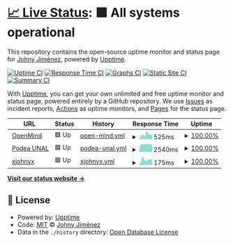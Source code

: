# [📈 Live Status](https://xjohnyknox.github.io/upptime): <!--live status--> **🟩 All systems operational**

This repository contains the open-source uptime monitor and status page for [Johny Jiménez](www.xjohnyx.me), powered by [Upptime](https://github.com/upptime/upptime).

[![Uptime CI](https://github.com/xjohnyknox/upptime/workflows/Uptime%20CI/badge.svg)](https://github.com/xjohnyknox/upptime/actions?query=workflow%3A%22Uptime+CI%22)
[![Response Time CI](https://github.com/xjohnyknox/upptime/workflows/Response%20Time%20CI/badge.svg)](https://github.com/xjohnyknox/upptime/actions?query=workflow%3A%22Response+Time+CI%22)
[![Graphs CI](https://github.com/xjohnyknox/upptime/workflows/Graphs%20CI/badge.svg)](https://github.com/xjohnyknox/upptime/actions?query=workflow%3A%22Graphs+CI%22)
[![Static Site CI](https://github.com/xjohnyknox/upptime/workflows/Static%20Site%20CI/badge.svg)](https://github.com/xjohnyknox/upptime/actions?query=workflow%3A%22Static+Site+CI%22)
[![Summary CI](https://github.com/xjohnyknox/upptime/workflows/Summary%20CI/badge.svg)](https://github.com/xjohnyknox/upptime/actions?query=workflow%3A%22Summary+CI%22)

With [Upptime](https://upptime.js.org), you can get your own unlimited and free uptime monitor and status page, powered entirely by a GitHub repository. We use [Issues](https://github.com/xjohnyknox/upptime/issues) as incident reports, [Actions](https://github.com/xjohnyknox/upptime/actions) as uptime monitors, and [Pages](https://xjohnyknox.github.io/upptime) for the status page.

<!--start: status pages-->
<!-- This summary is generated by Upptime (https://github.com/upptime/upptime) -->
<!-- Do not edit this manually, your changes will be overwritten -->
<!-- prettier-ignore -->
| URL | Status | History | Response Time | Uptime |
| --- | ------ | ------- | ------------- | ------ |
| <img alt="" src="https://favicons.githubusercontent.com/tuopenmind.com" height="13"> [OpenMind](https://tuopenmind.com/) | 🟩 Up | [open-mind.yml](https://github.com/xjohnyknox/upptime/commits/HEAD/history/open-mind.yml) | <details><summary><img alt="Response time graph" src="./graphs/open-mind/response-time-week.png" height="20"> 525ms</summary><br><a href="https://xjohnyknox.github.io/upptime/history/open-mind"><img alt="Response time 484" src="https://img.shields.io/endpoint?url=https%3A%2F%2Fraw.githubusercontent.com%2Fxjohnyknox%2Fupptime%2FHEAD%2Fapi%2Fopen-mind%2Fresponse-time.json"></a><br><a href="https://xjohnyknox.github.io/upptime/history/open-mind"><img alt="24-hour response time 523" src="https://img.shields.io/endpoint?url=https%3A%2F%2Fraw.githubusercontent.com%2Fxjohnyknox%2Fupptime%2FHEAD%2Fapi%2Fopen-mind%2Fresponse-time-day.json"></a><br><a href="https://xjohnyknox.github.io/upptime/history/open-mind"><img alt="7-day response time 525" src="https://img.shields.io/endpoint?url=https%3A%2F%2Fraw.githubusercontent.com%2Fxjohnyknox%2Fupptime%2FHEAD%2Fapi%2Fopen-mind%2Fresponse-time-week.json"></a><br><a href="https://xjohnyknox.github.io/upptime/history/open-mind"><img alt="30-day response time 484" src="https://img.shields.io/endpoint?url=https%3A%2F%2Fraw.githubusercontent.com%2Fxjohnyknox%2Fupptime%2FHEAD%2Fapi%2Fopen-mind%2Fresponse-time-month.json"></a><br><a href="https://xjohnyknox.github.io/upptime/history/open-mind"><img alt="1-year response time 484" src="https://img.shields.io/endpoint?url=https%3A%2F%2Fraw.githubusercontent.com%2Fxjohnyknox%2Fupptime%2FHEAD%2Fapi%2Fopen-mind%2Fresponse-time-year.json"></a></details> | <details><summary><a href="https://xjohnyknox.github.io/upptime/history/open-mind">100.00%</a></summary><a href="https://xjohnyknox.github.io/upptime/history/open-mind"><img alt="All-time uptime 100.00%" src="https://img.shields.io/endpoint?url=https%3A%2F%2Fraw.githubusercontent.com%2Fxjohnyknox%2Fupptime%2FHEAD%2Fapi%2Fopen-mind%2Fuptime.json"></a><br><a href="https://xjohnyknox.github.io/upptime/history/open-mind"><img alt="24-hour uptime 100.00%" src="https://img.shields.io/endpoint?url=https%3A%2F%2Fraw.githubusercontent.com%2Fxjohnyknox%2Fupptime%2FHEAD%2Fapi%2Fopen-mind%2Fuptime-day.json"></a><br><a href="https://xjohnyknox.github.io/upptime/history/open-mind"><img alt="7-day uptime 100.00%" src="https://img.shields.io/endpoint?url=https%3A%2F%2Fraw.githubusercontent.com%2Fxjohnyknox%2Fupptime%2FHEAD%2Fapi%2Fopen-mind%2Fuptime-week.json"></a><br><a href="https://xjohnyknox.github.io/upptime/history/open-mind"><img alt="30-day uptime 100.00%" src="https://img.shields.io/endpoint?url=https%3A%2F%2Fraw.githubusercontent.com%2Fxjohnyknox%2Fupptime%2FHEAD%2Fapi%2Fopen-mind%2Fuptime-month.json"></a><br><a href="https://xjohnyknox.github.io/upptime/history/open-mind"><img alt="1-year uptime 100.00%" src="https://img.shields.io/endpoint?url=https%3A%2F%2Fraw.githubusercontent.com%2Fxjohnyknox%2Fupptime%2FHEAD%2Fapi%2Fopen-mind%2Fuptime-year.json"></a></details>
| <img alt="" src="https://favicons.githubusercontent.com/podea.unal.edu.co" height="13"> [Podea UNAL](http://podea.unal.edu.co/) | 🟩 Up | [podea-unal.yml](https://github.com/xjohnyknox/upptime/commits/HEAD/history/podea-unal.yml) | <details><summary><img alt="Response time graph" src="./graphs/podea-unal/response-time-week.png" height="20"> 2540ms</summary><br><a href="https://xjohnyknox.github.io/upptime/history/podea-unal"><img alt="Response time 2554" src="https://img.shields.io/endpoint?url=https%3A%2F%2Fraw.githubusercontent.com%2Fxjohnyknox%2Fupptime%2FHEAD%2Fapi%2Fpodea-unal%2Fresponse-time.json"></a><br><a href="https://xjohnyknox.github.io/upptime/history/podea-unal"><img alt="24-hour response time 2507" src="https://img.shields.io/endpoint?url=https%3A%2F%2Fraw.githubusercontent.com%2Fxjohnyknox%2Fupptime%2FHEAD%2Fapi%2Fpodea-unal%2Fresponse-time-day.json"></a><br><a href="https://xjohnyknox.github.io/upptime/history/podea-unal"><img alt="7-day response time 2540" src="https://img.shields.io/endpoint?url=https%3A%2F%2Fraw.githubusercontent.com%2Fxjohnyknox%2Fupptime%2FHEAD%2Fapi%2Fpodea-unal%2Fresponse-time-week.json"></a><br><a href="https://xjohnyknox.github.io/upptime/history/podea-unal"><img alt="30-day response time 2554" src="https://img.shields.io/endpoint?url=https%3A%2F%2Fraw.githubusercontent.com%2Fxjohnyknox%2Fupptime%2FHEAD%2Fapi%2Fpodea-unal%2Fresponse-time-month.json"></a><br><a href="https://xjohnyknox.github.io/upptime/history/podea-unal"><img alt="1-year response time 2554" src="https://img.shields.io/endpoint?url=https%3A%2F%2Fraw.githubusercontent.com%2Fxjohnyknox%2Fupptime%2FHEAD%2Fapi%2Fpodea-unal%2Fresponse-time-year.json"></a></details> | <details><summary><a href="https://xjohnyknox.github.io/upptime/history/podea-unal">100.00%</a></summary><a href="https://xjohnyknox.github.io/upptime/history/podea-unal"><img alt="All-time uptime 100.00%" src="https://img.shields.io/endpoint?url=https%3A%2F%2Fraw.githubusercontent.com%2Fxjohnyknox%2Fupptime%2FHEAD%2Fapi%2Fpodea-unal%2Fuptime.json"></a><br><a href="https://xjohnyknox.github.io/upptime/history/podea-unal"><img alt="24-hour uptime 100.00%" src="https://img.shields.io/endpoint?url=https%3A%2F%2Fraw.githubusercontent.com%2Fxjohnyknox%2Fupptime%2FHEAD%2Fapi%2Fpodea-unal%2Fuptime-day.json"></a><br><a href="https://xjohnyknox.github.io/upptime/history/podea-unal"><img alt="7-day uptime 100.00%" src="https://img.shields.io/endpoint?url=https%3A%2F%2Fraw.githubusercontent.com%2Fxjohnyknox%2Fupptime%2FHEAD%2Fapi%2Fpodea-unal%2Fuptime-week.json"></a><br><a href="https://xjohnyknox.github.io/upptime/history/podea-unal"><img alt="30-day uptime 100.00%" src="https://img.shields.io/endpoint?url=https%3A%2F%2Fraw.githubusercontent.com%2Fxjohnyknox%2Fupptime%2FHEAD%2Fapi%2Fpodea-unal%2Fuptime-month.json"></a><br><a href="https://xjohnyknox.github.io/upptime/history/podea-unal"><img alt="1-year uptime 100.00%" src="https://img.shields.io/endpoint?url=https%3A%2F%2Fraw.githubusercontent.com%2Fxjohnyknox%2Fupptime%2FHEAD%2Fapi%2Fpodea-unal%2Fuptime-year.json"></a></details>
| <img alt="" src="https://favicons.githubusercontent.com/xjohnyx.me" height="13"> [xjohnyx](http://xjohnyx.me/) | 🟩 Up | [xjohnyx.yml](https://github.com/xjohnyknox/upptime/commits/HEAD/history/xjohnyx.yml) | <details><summary><img alt="Response time graph" src="./graphs/xjohnyx/response-time-week.png" height="20"> 175ms</summary><br><a href="https://xjohnyknox.github.io/upptime/history/xjohnyx"><img alt="Response time 180" src="https://img.shields.io/endpoint?url=https%3A%2F%2Fraw.githubusercontent.com%2Fxjohnyknox%2Fupptime%2FHEAD%2Fapi%2Fxjohnyx%2Fresponse-time.json"></a><br><a href="https://xjohnyknox.github.io/upptime/history/xjohnyx"><img alt="24-hour response time 182" src="https://img.shields.io/endpoint?url=https%3A%2F%2Fraw.githubusercontent.com%2Fxjohnyknox%2Fupptime%2FHEAD%2Fapi%2Fxjohnyx%2Fresponse-time-day.json"></a><br><a href="https://xjohnyknox.github.io/upptime/history/xjohnyx"><img alt="7-day response time 175" src="https://img.shields.io/endpoint?url=https%3A%2F%2Fraw.githubusercontent.com%2Fxjohnyknox%2Fupptime%2FHEAD%2Fapi%2Fxjohnyx%2Fresponse-time-week.json"></a><br><a href="https://xjohnyknox.github.io/upptime/history/xjohnyx"><img alt="30-day response time 180" src="https://img.shields.io/endpoint?url=https%3A%2F%2Fraw.githubusercontent.com%2Fxjohnyknox%2Fupptime%2FHEAD%2Fapi%2Fxjohnyx%2Fresponse-time-month.json"></a><br><a href="https://xjohnyknox.github.io/upptime/history/xjohnyx"><img alt="1-year response time 180" src="https://img.shields.io/endpoint?url=https%3A%2F%2Fraw.githubusercontent.com%2Fxjohnyknox%2Fupptime%2FHEAD%2Fapi%2Fxjohnyx%2Fresponse-time-year.json"></a></details> | <details><summary><a href="https://xjohnyknox.github.io/upptime/history/xjohnyx">100.00%</a></summary><a href="https://xjohnyknox.github.io/upptime/history/xjohnyx"><img alt="All-time uptime 100.00%" src="https://img.shields.io/endpoint?url=https%3A%2F%2Fraw.githubusercontent.com%2Fxjohnyknox%2Fupptime%2FHEAD%2Fapi%2Fxjohnyx%2Fuptime.json"></a><br><a href="https://xjohnyknox.github.io/upptime/history/xjohnyx"><img alt="24-hour uptime 100.00%" src="https://img.shields.io/endpoint?url=https%3A%2F%2Fraw.githubusercontent.com%2Fxjohnyknox%2Fupptime%2FHEAD%2Fapi%2Fxjohnyx%2Fuptime-day.json"></a><br><a href="https://xjohnyknox.github.io/upptime/history/xjohnyx"><img alt="7-day uptime 100.00%" src="https://img.shields.io/endpoint?url=https%3A%2F%2Fraw.githubusercontent.com%2Fxjohnyknox%2Fupptime%2FHEAD%2Fapi%2Fxjohnyx%2Fuptime-week.json"></a><br><a href="https://xjohnyknox.github.io/upptime/history/xjohnyx"><img alt="30-day uptime 100.00%" src="https://img.shields.io/endpoint?url=https%3A%2F%2Fraw.githubusercontent.com%2Fxjohnyknox%2Fupptime%2FHEAD%2Fapi%2Fxjohnyx%2Fuptime-month.json"></a><br><a href="https://xjohnyknox.github.io/upptime/history/xjohnyx"><img alt="1-year uptime 100.00%" src="https://img.shields.io/endpoint?url=https%3A%2F%2Fraw.githubusercontent.com%2Fxjohnyknox%2Fupptime%2FHEAD%2Fapi%2Fxjohnyx%2Fuptime-year.json"></a></details>

<!--end: status pages-->

[**Visit our status website →**](https://xjohnyknox.github.io/upptime)

## 📄 License

- Powered by: [Upptime](https://github.com/upptime/upptime)
- Code: [MIT](./LICENSE) © [Johny Jiménez](www.xjohnyx.me)
- Data in the `./history` directory: [Open Database License](https://opendatacommons.org/licenses/odbl/1-0/)
